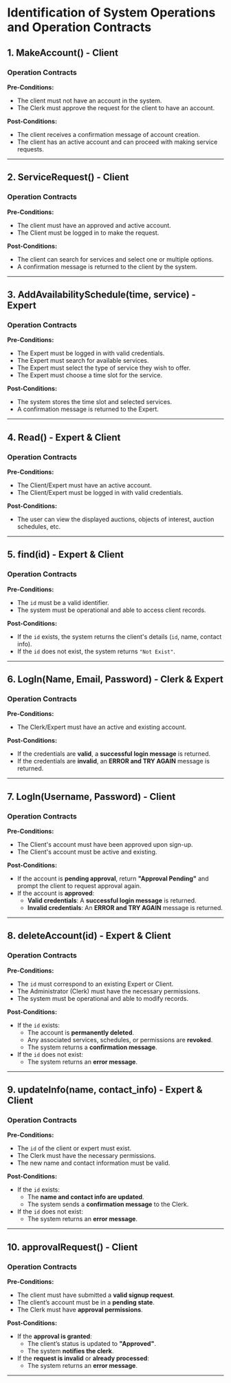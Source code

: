 # Identification of System Operations and Operation Contracts

## **1. MakeAccount() - Client**
### **Operation Contracts**
**Pre-Conditions:**
- The client must not have an account in the system.
- The Clerk must approve the request for the client to have an account.

**Post-Conditions:**
- The client receives a confirmation message of account creation.
- The client has an active account and can proceed with making service requests.

---

## **2. ServiceRequest() - Client**
### **Operation Contracts**
**Pre-Conditions:**
- The client must have an approved and active account.
- The Client must be logged in to make the request.

**Post-Conditions:**
- The client can search for services and select one or multiple options.
- A confirmation message is returned to the client by the system.

---

## **3. AddAvailabilitySchedule(time, service) - Expert**
### **Operation Contracts**
**Pre-Conditions:**
- The Expert must be logged in with valid credentials.
- The Expert must search for available services.
- The Expert must select the type of service they wish to offer.
- The Expert must choose a time slot for the service.

**Post-Conditions:**
- The system stores the time slot and selected services.
- A confirmation message is returned to the Expert.

---

## **4. Read() - Expert & Client**
### **Operation Contracts**
**Pre-Conditions:**
- The Client/Expert must have an active account.
- The Client/Expert must be logged in with valid credentials.

**Post-Conditions:**
- The user can view the displayed auctions, objects of interest, auction schedules, etc.

---

## **5. find(id) - Expert & Client**
### **Operation Contracts**
**Pre-Conditions:**
- The `id` must be a valid identifier.
- The system must be operational and able to access client records.

**Post-Conditions:**
- If the `id` exists, the system returns the client's details (`id`, name, contact info).
- If the `id` does not exist, the system returns `"Not Exist"`.

---

## **6. LogIn(Name, Email, Password) - Clerk & Expert**
### **Operation Contracts**
**Pre-Conditions:**
- The Clerk/Expert must have an active and existing account.

**Post-Conditions:**
- If the credentials are **valid**, a **successful login message** is returned.
- If the credentials are **invalid**, an **ERROR and TRY AGAIN** message is returned.

---

## **7. LogIn(Username, Password) - Client**
### **Operation Contracts**
**Pre-Conditions:**
- The Client's account must have been approved upon sign-up.
- The Client's account must be active and existing.

**Post-Conditions:**
- If the account is **pending approval**, return **"Approval Pending"** and prompt the client to request approval again.
- If the account is **approved**:
  - **Valid credentials**: A **successful login message** is returned.
  - **Invalid credentials**: An **ERROR and TRY AGAIN** message is returned.

---

## **8. deleteAccount(id) - Expert & Client**
### **Operation Contracts**
**Pre-Conditions:**
- The `id` must correspond to an existing Expert or Client.
- The Administrator (Clerk) must have the necessary permissions.
- The system must be operational and able to modify records.

**Post-Conditions:**
- If the `id` exists:
  - The account is **permanently deleted**.
  - Any associated services, schedules, or permissions are **revoked**.
  - The system returns a **confirmation message**.
- If the `id` does not exist:
  - The system returns an **error message**.

---

## **9. updateInfo(name, contact_info) - Expert & Client**
### **Operation Contracts**
**Pre-Conditions:**
- The `id` of the client or expert must exist.
- The Clerk must have the necessary permissions.
- The new name and contact information must be valid.

**Post-Conditions:**
- If the `id` exists:
  - The **name and contact info are updated**.
  - The system sends a **confirmation message** to the Clerk.
- If the `id` does not exist:
  - The system returns an **error message**.

---

## **10. approvalRequest() - Client**
### **Operation Contracts**
**Pre-Conditions:**
- The client must have submitted a **valid signup request**.
- The client’s account must be in a **pending state**.
- The Clerk must have **approval permissions**.

**Post-Conditions:**
- If the **approval is granted**:
  - The client’s status is updated to **"Approved"**.
  - The system **notifies the clerk**.
- If the **request is invalid** or **already processed**:
  - The system returns an **error message**.

---
